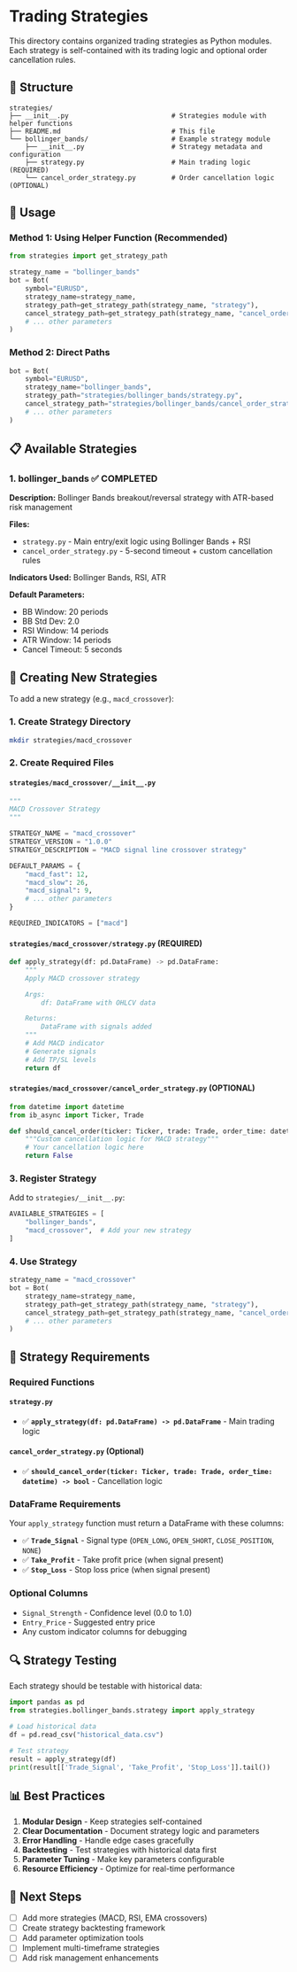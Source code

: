 # Trading Strategies

This directory contains organized trading strategies as Python modules. Each strategy is self-contained with its trading logic and optional order cancellation rules.

## 📁 Structure

```
strategies/
├── __init__.py                          # Strategies module with helper functions
├── README.md                            # This file
└── bollinger_bands/                     # Example strategy module
    ├── __init__.py                      # Strategy metadata and configuration
    ├── strategy.py                      # Main trading logic (REQUIRED)
    └── cancel_order_strategy.py         # Order cancellation logic (OPTIONAL)
```

## 🚀 Usage

### Method 1: Using Helper Function (Recommended)

```python
from strategies import get_strategy_path

strategy_name = "bollinger_bands"
bot = Bot(
    symbol="EURUSD",
    strategy_name=strategy_name,
    strategy_path=get_strategy_path(strategy_name, "strategy"),
    cancel_strategy_path=get_strategy_path(strategy_name, "cancel_order_strategy"),  # Optional
    # ... other parameters
)
```

### Method 2: Direct Paths

```python
bot = Bot(
    symbol="EURUSD",
    strategy_name="bollinger_bands",
    strategy_path="strategies/bollinger_bands/strategy.py",
    cancel_strategy_path="strategies/bollinger_bands/cancel_order_strategy.py",  # Optional
    # ... other parameters
)
```

## 📋 Available Strategies

### 1. **bollinger_bands** ✅ COMPLETED

**Description:** Bollinger Bands breakout/reversal strategy with ATR-based risk management

**Files:**

- `strategy.py` - Main entry/exit logic using Bollinger Bands + RSI
- `cancel_order_strategy.py` - 5-second timeout + custom cancellation rules

**Indicators Used:** Bollinger Bands, RSI, ATR

**Default Parameters:**

- BB Window: 20 periods
- BB Std Dev: 2.0
- RSI Window: 14 periods
- ATR Window: 14 periods
- Cancel Timeout: 5 seconds

## 🔧 Creating New Strategies

To add a new strategy (e.g., `macd_crossover`):

### 1. Create Strategy Directory

```bash
mkdir strategies/macd_crossover
```

### 2. Create Required Files

#### `strategies/macd_crossover/__init__.py`

```python
"""
MACD Crossover Strategy
"""

STRATEGY_NAME = "macd_crossover"
STRATEGY_VERSION = "1.0.0"
STRATEGY_DESCRIPTION = "MACD signal line crossover strategy"

DEFAULT_PARAMS = {
    "macd_fast": 12,
    "macd_slow": 26,
    "macd_signal": 9,
    # ... other parameters
}

REQUIRED_INDICATORS = ["macd"]
```

#### `strategies/macd_crossover/strategy.py` (REQUIRED)

```python
def apply_strategy(df: pd.DataFrame) -> pd.DataFrame:
    """
    Apply MACD crossover strategy

    Args:
        df: DataFrame with OHLCV data

    Returns:
        DataFrame with signals added
    """
    # Add MACD indicator
    # Generate signals
    # Add TP/SL levels
    return df
```

#### `strategies/macd_crossover/cancel_order_strategy.py` (OPTIONAL)

```python
from datetime import datetime
from ib_async import Ticker, Trade

def should_cancel_order(ticker: Ticker, trade: Trade, order_time: datetime) -> bool:
    """Custom cancellation logic for MACD strategy"""
    # Your cancellation logic here
    return False
```

### 3. Register Strategy

Add to `strategies/__init__.py`:

```python
AVAILABLE_STRATEGIES = [
    "bollinger_bands",
    "macd_crossover",  # Add your new strategy
]
```

### 4. Use Strategy

```python
strategy_name = "macd_crossover"
bot = Bot(
    strategy_name=strategy_name,
    strategy_path=get_strategy_path(strategy_name, "strategy"),
    cancel_strategy_path=get_strategy_path(strategy_name, "cancel_order_strategy"),  # Optional
    # ... other parameters
)
```

## 🎯 Strategy Requirements

### Required Functions

#### `strategy.py`

- ✅ **`apply_strategy(df: pd.DataFrame) -> pd.DataFrame`** - Main trading logic

#### `cancel_order_strategy.py` (Optional)

- ✅ **`should_cancel_order(ticker: Ticker, trade: Trade, order_time: datetime) -> bool`** - Cancellation logic

### DataFrame Requirements

Your `apply_strategy` function must return a DataFrame with these columns:

- ✅ **`Trade_Signal`** - Signal type (`OPEN_LONG`, `OPEN_SHORT`, `CLOSE_POSITION`, `NONE`)
- ✅ **`Take_Profit`** - Take profit price (when signal present)
- ✅ **`Stop_Loss`** - Stop loss price (when signal present)

### Optional Columns

- `Signal_Strength` - Confidence level (0.0 to 1.0)
- `Entry_Price` - Suggested entry price
- Any custom indicator columns for debugging

## 🔍 Strategy Testing

Each strategy should be testable with historical data:

```python
import pandas as pd
from strategies.bollinger_bands.strategy import apply_strategy

# Load historical data
df = pd.read_csv("historical_data.csv")

# Test strategy
result = apply_strategy(df)
print(result[['Trade_Signal', 'Take_Profit', 'Stop_Loss']].tail())
```

## 📊 Best Practices

1. **Modular Design** - Keep strategies self-contained
2. **Clear Documentation** - Document strategy logic and parameters
3. **Error Handling** - Handle edge cases gracefully
4. **Backtesting** - Test strategies with historical data first
5. **Parameter Tuning** - Make key parameters configurable
6. **Resource Efficiency** - Optimize for real-time performance

## 🚀 Next Steps

- [ ] Add more strategies (MACD, RSI, EMA crossovers)
- [ ] Create strategy backtesting framework
- [ ] Add parameter optimization tools
- [ ] Implement multi-timeframe strategies
- [ ] Add risk management enhancements
